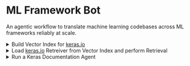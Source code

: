 # ML Framework Bot

An agentic workflow to translate machine learning codebases across ML frameworks reliably at scale.

<details>
<summary>Build Vector Index for <a href="https://keras.io/">keras.io</a></summary>
  
```python
import wandb
from dotenv import load_dotenv

from ml_frameworks_bot.keras_io import KerasIORetreiver

load_dotenv()
# weave.init(project_name="ml-colabs/ml-frameworks-bot")
wandb.init(
    project="ml-frameworks-bot", entity="ml-colabs", job_type="build_vector_index"
)
retriever = KerasIORetreiver(
    embedding_model_name="BAAI/bge-small-en-v1.5", repository_local_path="keras_docs"
)
vector_index = retriever.index_documents(
    included_directories=["sources/api"],
    vector_index_persist_dir="vector_indices/keras3_api_reference",
    artifact_name="keras3_api_reference",
)

```
</details>

<details>
<summary>Load <a href="https://keras.io/">keras.io</a> Retreiver from Vector Index and perform Retrieval</summary>
  
```python
import weave
from dotenv import load_dotenv

from ml_frameworks_bot.keras_io import KerasIORetreiver

load_dotenv()
weave.init(project_name="ml-colabs/ml-frameworks-bot")
retriever = KerasIORetreiver.from_wandb_artifact(
    artifact_address="ml-colabs/ml-frameworks-bot/keras3_api_reference:v3"
)
retrieved_nodes = retriever.predict(
    query="Fetch the API referece for `keras.layers.Dense`"
)

```
</details>

<details>
<summary>Run a Keras Documentation Agent</summary>
  
```python
import weave
from dotenv import load_dotenv

from ml_frameworks_bot.keras_io import KerasDocumentationAgent, KerasIORetreiver

load_dotenv()
weave.init(project_name="geekyrakshit/ml-frameworks-bot")
template_retriever = KerasIORetreiver.from_wandb_artifact(
    artifact_address="geekyrakshit/ml-frameworks-bot/keras_io_vector_index_templates:latest"
)
guides_retriever = KerasIORetreiver.from_wandb_artifact(
    artifact_address="geekyrakshit/ml-frameworks-bot/keras_io_vector_index_templates:latest"
)
example_retriever = KerasIORetreiver.from_wandb_artifact(
    artifact_address="geekyrakshit/ml-frameworks-bot/keras_io_vector_index_examples:latest"
)
agent = KerasDocumentationAgent(
    llm_name="gpt-4o",
    template_retriever=template_retriever,
    guides_retriever=guides_retriever,
    example_retriever=example_retriever,
)
response = agent.predict(
    code_snippet="""
import keras
from keras import layers

model = keras.Sequential(
    [
        keras.Input(shape=input_shape),
        layers.Conv2D(32, kernel_size=(3, 3), activation="relu"),
        layers.MaxPooling2D(pool_size=(2, 2)),
        layers.Conv2D(64, kernel_size=(3, 3), activation="relu"),
        layers.MaxPooling2D(pool_size=(2, 2)),
        layers.Flatten(),
        layers.Dropout(0.5),
        layers.Dense(num_classes, activation="softmax"),
    ]
)

model.summary()
""",
    seed=42,
)
```
</details>